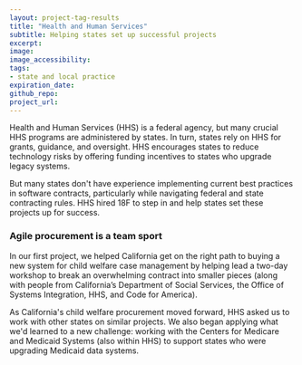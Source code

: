 ```yaml
---
layout: project-tag-results
title: "Health and Human Services"
subtitle: Helping states set up successful projects
excerpt:
image: 
image_accessibility: 
tags:
- state and local practice
expiration_date:
github_repo: 
project_url: 
---
```


Health and Human Services (HHS) is a federal agency, but many crucial HHS programs are administered by states. In turn, states rely on HHS for grants, guidance, and oversight. HHS encourages states to reduce technology risks by offering funding incentives to states who upgrade legacy systems.

But many states don't have experience implementing current best practices in software contracts, particularly while navigating federal and state contracting rules. HHS hired 18F to step in and help states set these projects up for success.

### Agile procurement is a team sport

In our first project, we helped California get on the right path to buying a new system for child welfare case management by helping lead a two-day workshop to break an overwhelming contract into smaller pieces (along with people from California’s Department of Social Services, the Office of Systems Integration, HHS, and Code for America).

As California's child welfare procurement moved forward, HHS asked us to work with other states on similar projects. We also began applying what we'd learned to a new challenge: working with the Centers for Medicare and Medicaid Systems (also within HHS) to support states who were upgrading Medicaid data systems.